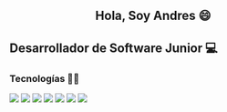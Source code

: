 <section>
<h1 align="center">Hola, Soy Andres 😄</h1>
<h2>Desarrollador de Software Junior 💻</h2>
</section>
<section>
<h3>Tecnologías 👨‍💻</h3>
<img src="https://img.shields.io/badge/Spring%20-%20spring?logo=spring&color=%23470b1f">
<img src="https://img.shields.io/badge/Angular%20-%20angular?logo=angular&color=%23170b47">
<img src="https://img.shields.io/badge/Laravel%20-%20laravel?logo=laravel&color=%23420b47
">
<img src="https://img.shields.io/badge/Dotnet%20-%20dotnet?logo=dotnet&color=%230b1147">
<img src="https://img.shields.io/badge/Node%20-%20node?logo=nodedotjs&color=%23003824">
<img src="https://img.shields.io/badge/Nuget%20-%20nuget?logo=nuget&color=%23000438">
<img src="https://img.shields.io/badge/Bootstrap%20-%20bootstrap?logo=bootstrap&color=%23190038">

</section>